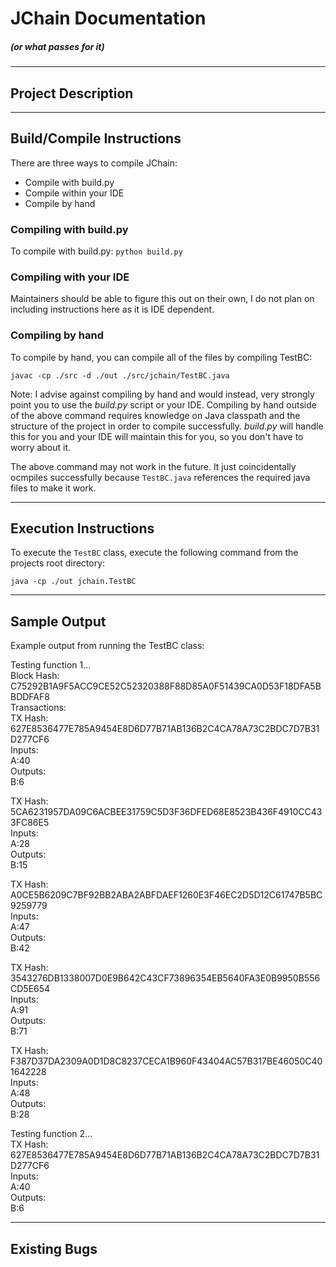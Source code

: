 # JChain Documentation
##### (or what passes for it)

---
## Project Description

---
## Build/Compile Instructions
There are three ways to compile JChain:
- Compile with build.py
- Compile within your IDE
- Compile by hand

### Compiling with build.py
To compile with build.py:
`python build.py`

### Compiling with your IDE
Maintainers should be able to figure this out on their own, I do not plan on including instructions here as it is IDE dependent.

### Compiling by hand
To compile by hand, you can compile all of the files by compiling TestBC:

`javac -cp ./src -d ./out ./src/jchain/TestBC.java`

Note: I advise against compiling by hand and would instead, very strongly point you to use the *build.py* script or your IDE. Compiling by hand outside of the above command requires knowledge on Java classpath and the structure of the project in order to compile successfully. *build.py* will handle this for you and your IDE will maintain this for you, so you don't have to worry about it.

The above command may not work in the future. It just coincidentally ocmpiles successfully because `TestBC.java` references the required java files to make it work.

---
## Execution Instructions
To execute the `TestBC` class, execute the following command from the projects root directory:

`java -cp ./out jchain.TestBC`

---
## Sample Output
Example output from running the TestBC class:


Testing function 1...<br>
Block Hash: C75292B1A9F5ACC9CE52C52320388F88D85A0F51439CA0D53F18DFA5BBDDFAF8<br>
Transactions:<br>
TX Hash: 627E8536477E785A9454E8D6D77B71AB136B2C4CA78A73C2BDC7D7B31D277CF6<br>
Inputs:<br>
   A:40<br>
Outputs:<br>
   B:6

TX Hash: 5CA6231957DA09C6ACBEE31759C5D3F36DFED68E8523B436F4910CC433FC86E5<br>
Inputs:<br>
   A:28<br>
Outputs:<br>
   B:15

TX Hash: A0CE5B6209C7BF92BB2ABA2ABFDAEF1260E3F46EC2D5D12C61747B5BC9259779<br>
Inputs:<br>
   A:47<br>
Outputs:<br>
   B:42

TX Hash: 3543276DB1338007D0E9B642C43CF73896354EB5640FA3E0B9950B556CD5E654<br>
Inputs:<br>
   A:91<br>
Outputs:<br>
   B:71

TX Hash: F387D37DA2309A0D1D8C8237CECA1B960F43404AC57B317BE46050C401642228<br>
Inputs:<br>
   A:48<br>
Outputs:<br>
   B:28
   
Testing function 2...<br>
TX Hash: 627E8536477E785A9454E8D6D77B71AB136B2C4CA78A73C2BDC7D7B31D277CF6<br>
Inputs:<br>
   A:40<br>
Outputs:<br>
   B:6


---
## Existing Bugs

